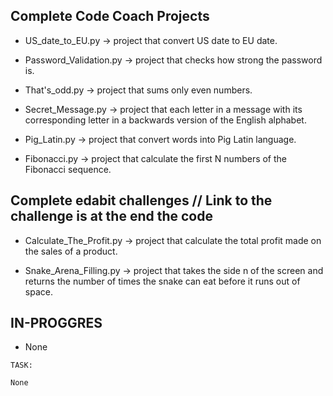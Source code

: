 ## Complete Code Coach Projects

 - US_date_to_EU.py -> project that convert US date to EU date.

 - Password_Validation.py -> project that checks how strong the password is.

 - That's_odd.py -> project that sums only even numbers.

 - Secret_Message.py -> project that each letter in a message with its corresponding letter in a backwards version of the English alphabet.

 - Pig_Latin.py -> project that convert words into Pig Latin language.

 - Fibonacci.py -> project that calculate the first N numbers of the Fibonacci sequence.

## Complete edabit challenges // Link to the challenge is at the end  the code
 
 - Calculate_The_Profit.py -> project that calculate the total profit made on the sales of a product.  

 - Snake_Arena_Filling.py -> project that takes the side n of the screen and returns the number of times the snake can eat before it runs out of space. 

## IN-PROGGRES

 - None
```
TASK:

None
```

